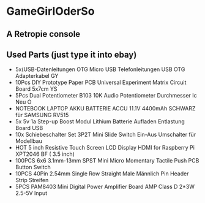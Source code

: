 # GameGirlOderSo
## A Retropie console


## Used Parts (just type it into ebay)
- 5x(USB-Datenleitungen OTG Micro USB Telefonleitungen USB OTG Adapterkabel GY
- 10Pcs DIY Prototype Paper PCB Universal Experiment Matrix Circuit Board 5x7cm YS
- 5Pcs Dual Potentiometer B103 10K Audio Potentiometer Durchmesser Ic Neu O
- NOTEBOOK LAPTOP AKKU BATTERIE ACCU 11.1V 4400mAh SCHWARZ für SAMSUNG RV515
- 5x 5v 1a Step-up Boost Modul Lithium Batterie Aufladen Entlastung Board USB
- 10x Schiebeschalter Set 3P2T Mini Slide Switch Ein-Aus Umschalter für Modellbau
- HOT 5 inch Resistive Touch Screen LCD Display HDMI for Raspberry Pi XPT2046 BF ( 3.5 inch)
- 100PCS 6x6 3.1mm-13mm SPST Mini Micro Momentary Tactile Push PCB Button Switch
- 10PCS 40Pin 2.54mm Single Row Straight Male Männlich Pin Header Strip Streifen
- 5PCS PAM8403 Mini Digital Power Amplifier Board AMP Class D 2*3W 2.5-5V Input

